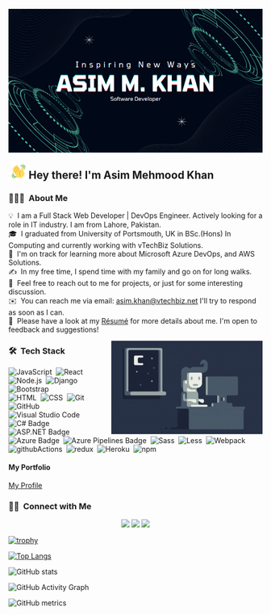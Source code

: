 ![I am Software Developer](banner.png)

<img alt="Night Coding" src="wave.gif" width='40' align="left"/><h2>Hey there! I'm Asim Mehmood Khan</h2>

### 👨🏻‍💻 &nbsp;About Me

💡 &nbsp;I am a Full Stack Web Developer | DevOps Engineer. Actively looking for a role in IT industry. I am from Lahore, Pakistan.\
🎓 &nbsp;I graduated from University of Portsmouth, UK in BSc.(Hons) In Computing and currently working with vTechBiz Solutions.\
🌱 &nbsp;I'm on track for learning more about Microsoft Azure DevOps, and AWS Solutions.\
✍️ &nbsp;In my free time, I spend time with my family and go on for long walks.\
💬 &nbsp;Feel free to reach out to me for projects, or just for some interesting discussion.\
✉️ &nbsp;You can reach me via email: asim.khan@vtechbiz.net I'll try to respond as soon as I can.\
📄 &nbsp;Please have a look at my [Résumé](https://docs.google.com/document/d/1IG4Yib4h1KzBrOTl1mNFL09ZaizljtUFJ_DBKBBVC-Y/edit?usp=sharing) for more details about me. I'm open to feedback and suggestions!

<img alt="Night Coding" src="https://raw.githubusercontent.com/AVS1508/AVS1508/master/assets/Night-Coding.gif" align="right"/>

### 🛠 &nbsp;Tech Stack

![JavaScript](https://img.shields.io/badge/-JavaScript-05122A?style=flat&logo=javascript)&nbsp;
![React](https://img.shields.io/badge/-React-05122A?style=flat&logo=react)&nbsp;
![Node.js](https://img.shields.io/badge/-Node.js-05122A?style=flat&logo=node.js)&nbsp;
![Django](https://img.shields.io/badge/-Django-05122A?style=flat&logo=django&logoColor=092E20)&nbsp;
![Bootstrap](https://img.shields.io/badge/-Bootstrap-05122A?style=flat&logo=bootstrap&logoColor=563D7C)\
![HTML](https://img.shields.io/badge/-HTML-05122A?style=flat&logo=HTML5)&nbsp;
![CSS](https://img.shields.io/badge/-CSS-05122A?style=flat&logo=CSS3&logoColor=1572B6)&nbsp;
![Git](https://img.shields.io/badge/-Git-05122A?style=flat&logo=git)&nbsp;
![GitHub](https://img.shields.io/badge/-GitHub-05122A?style=flat&logo=github)&nbsp;
![Visual Studio Code](https://img.shields.io/badge/-Visual%20Studio%20Code-05122A?style=flat&logo=visual-studio-code&logoColor=007ACC)&nbsp;
![C# Badge](https://img.shields.io/badge/-Visual%20Studio-239120?style=flat&logo=C-Sharp&logoColor=white)&nbsp;
![ASP.NET Badge](https://img.shields.io/badge/-ASP.NET-5C2D91?style=flat&logo=.net&logoColor=white)&nbsp;
![Azure Badge](https://img.shields.io/badge/-Microsoft%20Azure-0089D6?style=flat&logo=Microsoft-Azure&logoColor=white)&nbsp;
![Azure Pipelines Badge](https://img.shields.io/badge/-Azure%20Pipelines-2560E0?style=flat&logo=Azure-Pipelines&logoColor=white)&nbsp;
![Sass](http://img.shields.io/badge/-Sass-cc6699?style=flat-square&logo=sass&logoColor=white)&nbsp;
![Less](http://img.shields.io/badge/-Less-254c7d?style=flat-square&logo=less&logoColor=white)&nbsp;
![Webpack](https://img.shields.io/badge/-Webpack-8DD6F9?style=flat-square&logo=webpack&logoColor=white)&nbsp;
![githubActions](https://img.shields.io/badge/-Github_Actions-2088FF?style=flat-square&logo=github-actions&logoColor=white)&nbsp;
![redux](https://img.shields.io/badge/-Redux-764ABC?style=flat-square&logo=redux&logoColor=white)&nbsp;
![Heroku](https://img.shields.io/badge/-Heroku-430098?style=flat-square&logo=heroku&logoColor=white)&nbsp;
![npm](https://img.shields.io/badge/-NPM-CB3837?style=flat-square&logo=npm&logoColor=white)&nbsp;


#### My Portfolio
[My Profile](https://asim-khan.netlify.app)


### 🤝🏻 &nbsp;Connect with Me

<p align="center">
<a href="https://www.linkedin.com/in/asim-khan/"><img src="https://img.shields.io/badge/LinkedIn-0077B5?style=for-the-badge&logo=linkedin&logoColor=white"/></a>
<a href="https://twitter.com/vtechbiz"><img src="https://img.shields.io/badge/twitter-0077B5?style=for-the-badge&logo=twitter&logoColor=white"/></a>
<a href="https://www.facebook.com/VtechbizSolutions"><img src="https://img.shields.io/badge/facebook-0077B5?style=for-the-badge&logo=facebook&logoColor=white"/></a>
</p>
   

[![trophy](https://github-profile-trophy.vercel.app/?username=AsimKhan2019)](https://github.com/ryo-ma/github-profile-trophy)

[![Top Langs](https://github-readme-stats.vercel.app/api/top-langs/?username=AsimKhan2019)](https://github.com/anuraghazra/github-readme-stats)

![GitHub stats](https://github-readme-stats.vercel.app/api?username=AsimKhan2019&show_icons=true)  

![GitHub Activity Graph](https://activity-graph.herokuapp.com/graph?username=AsimKhan2019)  

![GitHub metrics](https://metrics.lecoq.io/AsimKhan2019)  

